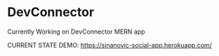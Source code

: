 # DevConnector

Currently Working on DevConnector MERN app

CURRENT STATE DEMO: https://sinanovic-social-app.herokuapp.com/

